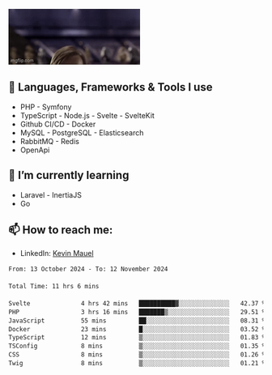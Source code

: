 ![Hello there!](banner.gif)

## 🤖 Languages, Frameworks & Tools I use
- PHP - Symfony
- TypeScript - Node.js - Svelte - SvelteKit
- Github CI/CD - Docker
- MySQL - PostgreSQL - Elasticsearch
- RabbitMQ - Redis
- OpenApi 

## 🌱 I’m currently learning
- Laravel - InertiaJS
- Go

## 📫 How to reach me:
- LinkedIn: [Kevin Mauel](https://www.linkedin.com/in/kevin-mauel/)

<!--START_SECTION:waka-->

```txt
From: 13 October 2024 - To: 12 November 2024

Total Time: 11 hrs 6 mins

Svelte              4 hrs 42 mins   ██████████▓░░░░░░░░░░░░░░   42.37 %
PHP                 3 hrs 16 mins   ███████▒░░░░░░░░░░░░░░░░░   29.51 %
JavaScript          55 mins         ██░░░░░░░░░░░░░░░░░░░░░░░   08.31 %
Docker              23 mins         █░░░░░░░░░░░░░░░░░░░░░░░░   03.52 %
TypeScript          12 mins         ▒░░░░░░░░░░░░░░░░░░░░░░░░   01.83 %
TSConfig            8 mins          ▒░░░░░░░░░░░░░░░░░░░░░░░░   01.35 %
CSS                 8 mins          ▒░░░░░░░░░░░░░░░░░░░░░░░░   01.26 %
Twig                8 mins          ▒░░░░░░░░░░░░░░░░░░░░░░░░   01.21 %
```

<!--END_SECTION:waka-->

